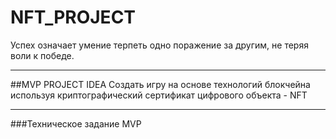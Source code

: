 # NFT_PROJECT
Успех означает умение терпеть одно поражение за другим, не теряя воли к победе.
____
##MVP PROJECT IDEA
Создать игру на основе технологий блокчейна используя криптографический сертификат цифрового объекта - NFT

-----
###Техническое задание MVP